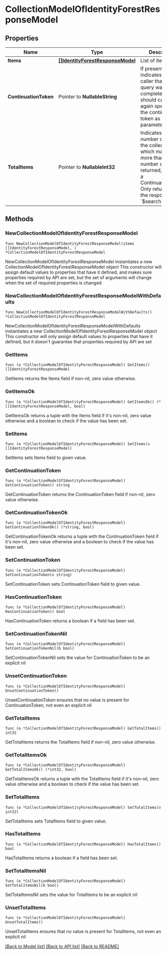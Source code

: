 # CollectionModelOfIdentityForestResponseModel

## Properties

Name | Type | Description | Notes
------------ | ------------- | ------------- | -------------
**Items** | [**[]IdentityForestResponseModel**](IdentityForestResponseModel.md) | List of items. | 
**ContinuationToken** | Pointer to **NullableString** | If present, indicates to the caller that the query was not complete, and they should call the API again specifying the continuation token as a query parameter. | [optional] 
**TotalItems** | Pointer to **NullableInt32** | Indicates the total number of items in the collection, which may be more than the number of Items returned, if there is a ContinuationToken.  Only returned in the response to &#x60;$search&#x60; APIs. | [optional] 

## Methods

### NewCollectionModelOfIdentityForestResponseModel

`func NewCollectionModelOfIdentityForestResponseModel(items []IdentityForestResponseModel, ) *CollectionModelOfIdentityForestResponseModel`

NewCollectionModelOfIdentityForestResponseModel instantiates a new CollectionModelOfIdentityForestResponseModel object
This constructor will assign default values to properties that have it defined,
and makes sure properties required by API are set, but the set of arguments
will change when the set of required properties is changed

### NewCollectionModelOfIdentityForestResponseModelWithDefaults

`func NewCollectionModelOfIdentityForestResponseModelWithDefaults() *CollectionModelOfIdentityForestResponseModel`

NewCollectionModelOfIdentityForestResponseModelWithDefaults instantiates a new CollectionModelOfIdentityForestResponseModel object
This constructor will only assign default values to properties that have it defined,
but it doesn't guarantee that properties required by API are set

### GetItems

`func (o *CollectionModelOfIdentityForestResponseModel) GetItems() []IdentityForestResponseModel`

GetItems returns the Items field if non-nil, zero value otherwise.

### GetItemsOk

`func (o *CollectionModelOfIdentityForestResponseModel) GetItemsOk() (*[]IdentityForestResponseModel, bool)`

GetItemsOk returns a tuple with the Items field if it's non-nil, zero value otherwise
and a boolean to check if the value has been set.

### SetItems

`func (o *CollectionModelOfIdentityForestResponseModel) SetItems(v []IdentityForestResponseModel)`

SetItems sets Items field to given value.


### GetContinuationToken

`func (o *CollectionModelOfIdentityForestResponseModel) GetContinuationToken() string`

GetContinuationToken returns the ContinuationToken field if non-nil, zero value otherwise.

### GetContinuationTokenOk

`func (o *CollectionModelOfIdentityForestResponseModel) GetContinuationTokenOk() (*string, bool)`

GetContinuationTokenOk returns a tuple with the ContinuationToken field if it's non-nil, zero value otherwise
and a boolean to check if the value has been set.

### SetContinuationToken

`func (o *CollectionModelOfIdentityForestResponseModel) SetContinuationToken(v string)`

SetContinuationToken sets ContinuationToken field to given value.

### HasContinuationToken

`func (o *CollectionModelOfIdentityForestResponseModel) HasContinuationToken() bool`

HasContinuationToken returns a boolean if a field has been set.

### SetContinuationTokenNil

`func (o *CollectionModelOfIdentityForestResponseModel) SetContinuationTokenNil(b bool)`

 SetContinuationTokenNil sets the value for ContinuationToken to be an explicit nil

### UnsetContinuationToken
`func (o *CollectionModelOfIdentityForestResponseModel) UnsetContinuationToken()`

UnsetContinuationToken ensures that no value is present for ContinuationToken, not even an explicit nil
### GetTotalItems

`func (o *CollectionModelOfIdentityForestResponseModel) GetTotalItems() int32`

GetTotalItems returns the TotalItems field if non-nil, zero value otherwise.

### GetTotalItemsOk

`func (o *CollectionModelOfIdentityForestResponseModel) GetTotalItemsOk() (*int32, bool)`

GetTotalItemsOk returns a tuple with the TotalItems field if it's non-nil, zero value otherwise
and a boolean to check if the value has been set.

### SetTotalItems

`func (o *CollectionModelOfIdentityForestResponseModel) SetTotalItems(v int32)`

SetTotalItems sets TotalItems field to given value.

### HasTotalItems

`func (o *CollectionModelOfIdentityForestResponseModel) HasTotalItems() bool`

HasTotalItems returns a boolean if a field has been set.

### SetTotalItemsNil

`func (o *CollectionModelOfIdentityForestResponseModel) SetTotalItemsNil(b bool)`

 SetTotalItemsNil sets the value for TotalItems to be an explicit nil

### UnsetTotalItems
`func (o *CollectionModelOfIdentityForestResponseModel) UnsetTotalItems()`

UnsetTotalItems ensures that no value is present for TotalItems, not even an explicit nil

[[Back to Model list]](../README.md#documentation-for-models) [[Back to API list]](../README.md#documentation-for-api-endpoints) [[Back to README]](../README.md)


